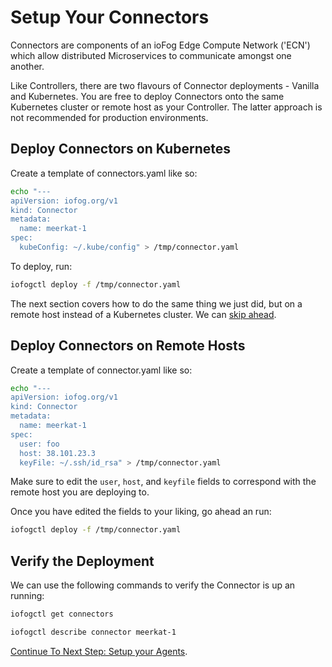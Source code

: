 # Setup Your Connectors

Connectors are components of an ioFog Edge Compute Network ('ECN') which allow distributed Microservices to communicate amongst one another.

Like Controllers, there are two flavours of Connector deployments - Vanilla and Kubernetes. You are free to deploy Connectors onto the same Kubernetes cluster or remote host as your Controller. The latter approach is not recommended for production environments.

## Deploy Connectors on Kubernetes

Create a template of connectors.yaml like so:

```bash
echo "---
apiVersion: iofog.org/v1
kind: Connector
metadata:
  name: meerkat-1
spec:
  kubeConfig: ~/.kube/config" > /tmp/connector.yaml
```

To deploy, run:

```bash
iofogctl deploy -f /tmp/connector.yaml
```

The next section covers how to do the same thing we just did, but on a remote host instead of a Kubernetes cluster. We can <a href=#verify-the-deployment>skip ahead</a>.

## Deploy Connectors on Remote Hosts

Create a template of connector.yaml like so:

```bash
echo "---
apiVersion: iofog.org/v1
kind: Connector
metadata:
  name: meerkat-1
spec:
  user: foo
  host: 38.101.23.3
  keyFile: ~/.ssh/id_rsa" > /tmp/connector.yaml
```

Make sure to edit the `user`, `host`, and `keyfile` fields to correspond with the remote host you are deploying to.

Once you have edited the fields to your liking, go ahead an run:

```bash
iofogctl deploy -f /tmp/connector.yaml
```

## Verify the Deployment

We can use the following commands to verify the Connector is up an running:

```bash
iofogctl get connectors
```

```bash
iofogctl describe connector meerkat-1
```

[Continue To Next Step: Setup your Agents](setup-your-agents.html).
